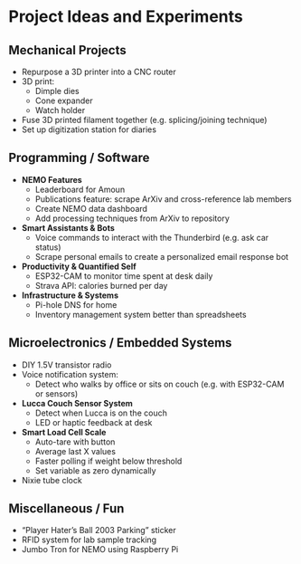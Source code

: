 # Project Ideas and Experiments

## Mechanical Projects
- Repurpose a 3D printer into a CNC router  
- 3D print:
  - Dimple dies  
  - Cone expander  
  - Watch holder  
- Fuse 3D printed filament together (e.g. splicing/joining technique)
- Set up digitization station for diaries  

## Programming / Software
- **NEMO Features**
  - Leaderboard for Amoun  
  - Publications feature: scrape ArXiv and cross-reference lab members  
  - Create NEMO data dashboard  
  - Add processing techniques from ArXiv to repository  
- **Smart Assistants & Bots**
  - Voice commands to interact with the Thunderbird (e.g. ask car status)  
  - Scrape personal emails to create a personalized email response bot  
- **Productivity & Quantified Self**
  - ESP32-CAM to monitor time spent at desk daily  
  - Strava API: calories burned per day  
- **Infrastructure & Systems**
  - Pi-hole DNS for home  
  - Inventory management system better than spreadsheets  

## Microelectronics / Embedded Systems
- DIY 1.5V transistor radio  
- Voice notification system:
  - Detect who walks by office or sits on couch (e.g. with ESP32-CAM or sensors)  
- **Lucca Couch Sensor System**
  - Detect when Lucca is on the couch  
  - LED or haptic feedback at desk  
- **Smart Load Cell Scale**
  - Auto-tare with button  
  - Average last X values  
  - Faster polling if weight below threshold  
  - Set variable as zero dynamically  
- Nixie tube clock  

## Miscellaneous / Fun
- “Player Hater’s Ball 2003 Parking” sticker  
- RFID system for lab sample tracking  
- Jumbo Tron for NEMO using Raspberry Pi  
